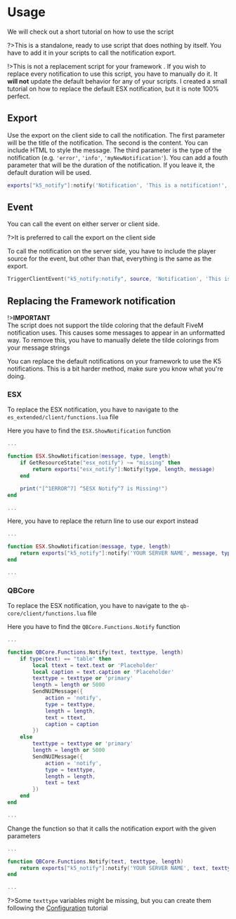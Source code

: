 # Usage

We will check out a short tutorial on how to use the script

?>This is a standalone, ready to use script that does nothing by itself. You have to add it in your scripts to call the notification export.

!>This is not a replacement script for your framework . If you wish to replace every notification to use this script, you have to manually do it. It **will not** update the default behavior for any of your scripts. I created a small tutorial on how to replace the default ESX notification, but it is note 100% perfect.

## Export

Use the export on the client side to call the notification. The first parameter will be the title of the notification. The second is the content. You can include HTML to style the message. The third parameter is the type of the notification (e.g. `'error'`, `'info'`, `'myNewNotification'`). You can add a fouth parameter that will be the duration of the notification. If you leave it, the default duration will be used.

```lua
exports["k5_notify"]:notify('Notification', 'This is a notification!', 'myNewNotification', '1000')
```

## Event

You can call the event on either server or client side.

?>It is preferred to call the export on the client side

To call the notification on the server side, you have to include the player source for the event, but other than that, everything is the same as the export.

```lua
TriggerClientEvent("k5_notify:notify", source, 'Notification', 'This is a notification', 'myNotification', 10000)
```

## Replacing the Framework notification

!>**IMPORTANT**<br/>
The script does not support the tilde coloring that the default FiveM notification uses. This causes some messages to appear in an unformatted way.
To remove this, you have to manually delete the tilde colorings from your message strings

You can replace the default notifications on your framework to use the K5 notifications. This is a bit harder method, make sure you know what you're doing.

### ESX

To replace the ESX notification, you have to navigate to the `es_extended/client/functions.lua` file

Here you have to find the `ESX.ShowNotification` function

```lua
...

function ESX.ShowNotification(message, type, length)
    if GetResourceState("esx_notify") ~= "missing" then
        return exports["esx_notify"]:Notify(type, length, message)
    end

    print("[^1ERROR^7] ^5ESX Notify^7 is Missing!")
end

...
```

Here, you have to replace the return line to use our export instead

```lua
...

function ESX.ShowNotification(message, type, length)
    return exports["k5_notify"]:notify('YOUR SERVER NAME', message, type)
end

...
```

### QBCore

To replace the ESX notification, you have to navigate to the `qb-core/client/functions.lua` file

Here you have to find the `QBCore.Functions.Notify` function

```lua
...

function QBCore.Functions.Notify(text, texttype, length)
    if type(text) == "table" then
        local ttext = text.text or 'Placeholder'
        local caption = text.caption or 'Placeholder'
        texttype = texttype or 'primary'
        length = length or 5000
        SendNUIMessage({
            action = 'notify',
            type = texttype,
            length = length,
            text = ttext,
            caption = caption
        })
    else
        texttype = texttype or 'primary'
        length = length or 5000
        SendNUIMessage({
            action = 'notify',
            type = texttype,
            length = length,
            text = text
        })
    end
end

...
```

Change the function so that it calls the notification export with the given parameters

```lua
...

function QBCore.Functions.Notify(text, texttype, length)
    return exports["k5_notify"]:notify('YOUR SERVER NAME', text, texttype)
end

...
```

?>Some `texttype` variables might be missing, but you can create them following the [Configuration](/k5notify/configuration?id=add-new-notifications) tutorial
